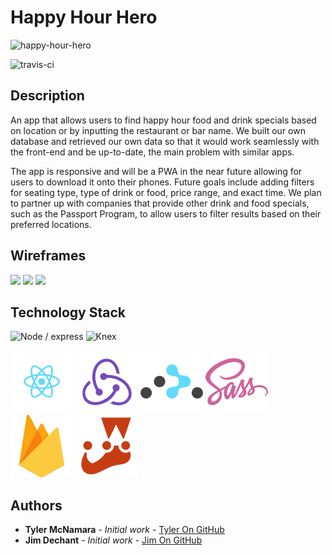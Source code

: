 # Happy Hour Hero
![happy-hour-hero](https://user-images.githubusercontent.com/479463/43793897-0d2d1768-9a3a-11e8-9b4f-776084a0ba63.jpg)

![travis-ci](https://travis-ci.org/Ecksi/happy-hour-hero.svg?branch=master)

## Description

An app that allows users to find happy hour food and drink specials based on location or by inputting the restaurant or bar name. We built our own database and retrieved our own data so that it would work seamlessly with the front-end and be up-to-date, the main problem with similar apps. 

The app is responsive and will be a PWA in the near future allowing for users to download it onto their phones. Future goals include adding filters for seating type, type of drink or food, price range, and exact time. We plan to partner up with companies that provide other drink and food specials, such as the Passport Program, to allow users to filter results based on their preferred locations. 

## Wireframes

<img src="https://i.imgur.com/xYKr4mU.png" width="400px">
<img src="https://i.imgur.com/txDi7f6.png" width="400px">
<img src="https://i.imgur.com/gPxqdDl.png" width="400px">

## Technology Stack

![Node / express](https://i.imgur.com/FB4bk7Y.jpg)
![Knex](https://i.imgur.com/MxOAFTz.png)

![React](https://github.com/Ecksi/first-trip/raw/master/public/assets/react.svg?sanitize=true)
![Router](https://github.com/Ecksi/first-trip/raw/master/public/assets/redux.svg?sanitize=true)
![Redux](https://github.com/Ecksi/first-trip/raw/master/public/assets/router.svg?sanitize=true)
![SASS](https://github.com/Ecksi/first-trip/raw/master/public/assets/sass.svg?sanitize=true)
![Firebase](https://github.com/Ecksi/first-trip/raw/master/public/assets/firebase.svg?sanitize=true)
![Jest](https://github.com/Ecksi/first-trip/raw/master/public/assets/jest.svg?sanitize=true)


## Authors

* **Tyler McNamara** - *Initial work* - [Tyler On GitHub](https://github.com/mcnamara14)
* **Jim Dechant** - *Initial work* - [Jim On GitHub](https://github.com/Ecksi)
